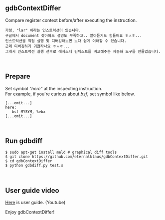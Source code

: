 ## gdbContextDiffer
Compare register context before/after executing the instruction.  
  
    가령, "lar" 이라는 인스트럭션이 있습니다.   
    구글에서 document 찾아봐도 설명도 부족하고.. 알아듣기도 힘들어요 ㅎㅅㅎ...  
    인스트럭션을 직접 실행 및 디버깅해보면 보다 쉽게 이해할 수 있습니다.  
    근데 디버깅하기 귀찮자나요 ㅎㅅㅎ...  
    그래서 인스트럭션 실행 전후로 레지스터 컨텍스트를 비교해주는 자동화 도구를 만들었습니다.  
<br>

## Prepare  
Set symbol *"here"* at the inspecting instruction.  
For example, if you're curious about *bsf*, set symbol like below.   
    
    [...omit...]   
    here:  
       bsf MYSYM, %ebx  
    [...omit...]  
    
<br>

## Run gdbdiff
    $ sudo apt-get install meld # graphical diff tools  
    $ git clone https://github.com/eternalklaus/gdbContextDiffer.git  
    $ cd gdbContextDiffer  
    $ python gdbdiff.py test.s  
<br>  
  
## User guide video
[Here](https://youtu.be/aTjqor7eMyM) is user guide. (Youtube)
  
  
Enjoy gdbContextDiffer!  



